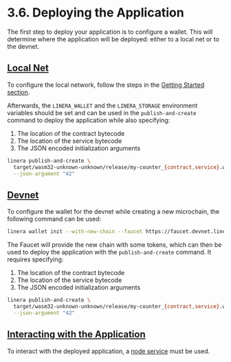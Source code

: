 # 3.6. Deploying the Application

The first step to deploy your application is to configure a wallet. This will determine where the application will be deployed: either to a local net or to the devnet.

## [Local Net](https://linera-dev.respeer.ai/#/sdk/deploy?id=local-net)

To configure the local network, follow the steps in the [Getting Started section](https://linera-dev.respeer.ai/#/getting_started/hello_linera?id=using-the-initial-test-wallet).

Afterwards, the `LINERA_WALLET` and the `LINERA_STORAGE` environment variables should be set and can be used in the `publish-and-create` command to deploy the application while also specifying:

1. The location of the contract bytecode
2. The location of the service bytecode
3. The JSON encoded initialization arguments

```bash
linera publish-and-create \
  target/wasm32-unknown-unknown/release/my-counter_{contract,service}.wasm \
  --json-argument "42"
```

## [Devnet](https://linera-dev.respeer.ai/#/sdk/deploy?id=devnet)

To configure the wallet for the devnet while creating a new microchain, the following command can be used:

```bash
linera wallet init --with-new-chain --faucet https://faucet.devnet.linera.net
```

The Faucet will provide the new chain with some tokens, which can then be used to deploy the application with the `publish-and-create` command. It requires specifying:

1. The location of the contract bytecode
2. The location of the service bytecode
3. The JSON encoded initialization arguments

```bash
linera publish-and-create \
  target/wasm32-unknown-unknown/release/my-counter_{contract,service}.wasm \
  --json-argument "42"
```

## [Interacting with the Application](https://linera-dev.respeer.ai/#/sdk/deploy?id=interacting-with-the-application)

To interact with the deployed application, a [node service](https://linera-dev.respeer.ai/#/core_concepts/node_service) must be used.
